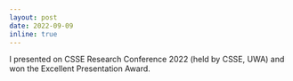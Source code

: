 ```yaml
---
layout: post
date: 2022-09-09 
inline: true
---
```


I presented on CSSE Research Conference 2022 (held by CSSE, UWA) and won the Excellent Presentation Award.
